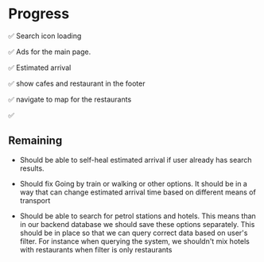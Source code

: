 # Progress

✅ Search icon loading

✅ Ads for the main page.

✅ Estimated arrival

✅ show cafes and restaurant in the footer

✅ navigate to map for the restaurants

✅

## Remaining

- Should be able to self-heal estimated arrival if user already has search results.

- Should fix Going by train or walking or other options. It should be in a way that can change estimated arrival time based on different means of transport

- Should be able to search for petrol stations and hotels. This means than in our backend database we should save these options separately.
  This should be in place so that we can query correct data based on user's filter. For instance when querying the system, we shouldn't mix hotels with
  restaurants when filter is only restaurants
